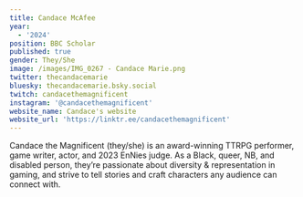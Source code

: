 ```yaml
---
title: Candace McAfee
year:
  - '2024'
position: BBC Scholar
published: true
gender: They/She
image: /images/IMG_0267 - Candace Marie.png
twitter: thecandacemarie
bluesky: thecandacemarie.bsky.social
twitch: candacethemagnificent
instagram: '@candacethemagnificent'
website_name: Candace's website
website_url: 'https://linktr.ee/candacethemagnificent'
---
```


Candace the Magnificent (they/she) is an award-winning TTRPG performer, game writer, actor, and 2023 EnNies judge. As a Black, queer, NB, and disabled person, they’re passionate about diversity & representation in gaming, and strive to tell stories and craft characters any audience can connect with.
